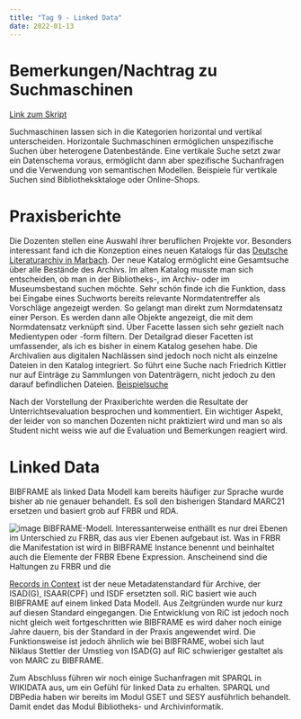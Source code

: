 ```yaml
---
title: "Tag 9 - Linked Data"
date: 2022-01-13
---
```

# Bemerkungen/Nachtrag zu Suchmaschinen
[Link zum Skript](https://pad.gwdg.de/iJvtRe6AQAaKHgnZBNzuLw?both)

Suchmaschinen lassen sich in die Kategorien horizontal und vertikal unterscheiden. Horizontale Suchmaschinen ermöglichen unspezifische Suchen über heterogene Datenbestände. Eine vertikale Suche setzt zwar ein Datenschema voraus, ermöglicht dann aber spezifische Suchanfragen und die Verwendung von semantischen Modellen. Beispiele für vertikale Suchen sind Bibliotheksktaloge oder Online-Shops. 

# Praxisberichte
Die Dozenten stellen eine Auswahl ihrer beruflichen Projekte vor. Besonders interessant fand ich die Konzeption eines neuen Katalogs für das [Deutsche Literaturarchiv in Marbach](https://www.dla-marbach.de/katalog-beta). Der neue Katalog ermöglicht eine Gesamtsuche über alle Bestände des Archivs. Im alten Katalog musste man sich entscheiden, ob man in der Bibliotheks-, im Archiv- oder im Museumsbestand suchen möchte. Sehr schön finde ich die Funktion, dass bei Eingabe eines Suchworts bereits relevante Normdatentreffer als Vorschläge angezeigt werden. So gelangt man direkt zum Normdatensatz einer Person. Es werden dann alle Objekte angezeigt, die mit dem Normdatensatz verknüpft sind. Über Facette lassen sich sehr gezielt nach Medientypen oder -form filtern. Der Detailgrad dieser Facetten ist umfassender, als ich es bisher in einem Katalog gesehen habe. Die Archivalien aus digitalen Nachlässen sind jedoch noch nicht als einzelne Dateien in den Katalog integriert. So führt eine Suche nach Friedrich Kittler nur auf Einträge zu Sammlungen von Datenträgern, nicht jedoch zu den darauf befindlichen Dateien. [Beispielsuche](https://www.dla-marbach.de/find/opac/id/BF00035363/?tx_find_find%5Baction%5D=detail&tx_find_find%5Bcontroller%5D=Search&cHash=41aba7a2882e49fe9088f74d2e866838#tx_find)

Nach der Vorstellung der Praxiberichte werden die Resultate der Unterrichtsevaluation besprochen und kommentiert. Ein wichtiger Aspekt, der leider von so manchen Dozenten nicht praktiziert wird und man so als Student nicht weiss wie auf die Evaluation und Bemerkungen reagiert wird.

# Linked Data
BIBFRAME als linked Data Modell kam bereits häufiger zur Sprache wurde bisher ab nie genauer behandelt. Es soll den bisherigen Standard MARC21 ersetzen und basiert grob auf FRBR und RDA. 

![image](https://user-images.githubusercontent.com/90834444/151711255-9109f04a-b32e-41a5-aba5-ff6e2dc898f4.png)
BIBFRAME-Modell. Interessanterweise enthällt es nur drei Ebenen im Unterschied zu FRBR, das aus vier Ebenen aufgebaut ist. Was in FRBR die Manifestation ist wird in BIBFRAME Instance benennt und beinhaltet auch die Elemente der FRBR Ebene Expression. Anscheinend sind die Haltungen zu FRBR und die 

[Records in Context](https://www.ica.org/en/records-contexts-german) ist der neue Metadatenstandard für Archive, der ISAD(G), ISAAR(CPF) und ISDF ersetzten soll. RiC basiert wie auch BIBFRAME auf einem linked Data Modell. Aus Zeitgründen wurde nur kurz auf diesen Standard eingegangen. Die Entwicklung von RiC ist jedoch noch nicht gleich weit fortgeschritten wie BIBFRAME es wird daher noch einige Jahre dauern, bis der Standard in der Praxis angewendet wird. Die Funktionsweise ist jedoch ähnlich wie bei BIBFRAME, wobei sich laut Niklaus Stettler der Umstieg von ISAD(G) auf RiC schwieriger gestaltet als von MARC zu BIBFRAME.

Zum Abschluss führen wir noch einige Suchanfragen mit SPARQL in WIKIDATA aus, um ein Gefühl für linked Data zu erhalten. SPARQL und DBPedia haben wir bereits im Modul GSET und SESY ausführlich behandelt.
Damit endet das Modul Bibliotheks- und Archivinformatik.

